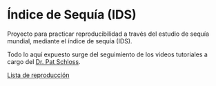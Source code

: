 # Índice de Sequía (IDS)
Proyecto para practicar reproducibilidad a través del estudio de sequía mundial, mediante el índice de sequía (IDS).

Todo lo aquí expuesto surge del seguimiento de los videos tutoriales a cargo del [Dr. Pat Schloss](https://github.com/riffomonas).

[Lista de reproducción](https://www.youtube.com/playlist?list=PLmNrK_nkqBpK6iqwN3QeQyXqI6DrcGgIm)
